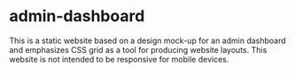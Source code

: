 # admin-dashboard

This is a static website based on a design mock-up for an admin dashboard and emphasizes CSS grid as a tool for producing website layouts. This website is not intended to be responsive for mobile devices.